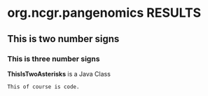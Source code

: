 # org.ncgr.pangenomics RESULTS

## This is two number signs

### This is three number signs

**ThisIsTwoAsterisks** is a Java Class

```This of course is code.```

